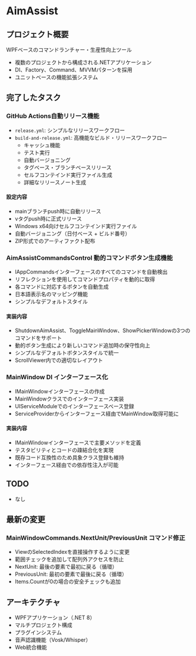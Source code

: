 ﻿# AimAssist

## プロジェクト概要
WPFベースのコマンドランチャー・生産性向上ツール
- 複数のプロジェクトから構成される.NETアプリケーション
- DI、Factory、Command、MVVMパターンを採用
- ユニットベースの機能拡張システム

## 完了したタスク
### GitHub Actions自動リリース機能
- `release.yml`: シンプルなリリースワークフロー
- `build-and-release.yml`: 高機能なビルド・リリースワークフロー
  - キャッシュ機能
  - テスト実行
  - 自動バージョニング
  - タグベース・ブランチベースリリース
  - セルフコンテインド実行ファイル生成
  - 詳細なリリースノート生成

#### 設定内容
- mainブランチpush時に自動リリース
- vタグpush時に正式リリース
- Windows x64向けセルフコンテインド実行ファイル
- 自動バージョニング（日付ベース + ビルド番号）
- ZIP形式でのアーティファクト配布

### AimAssistCommandsControl 動的コマンドボタン生成機能
- IAppCommandsインターフェースのすべてのコマンドを自動検出
- リフレクションを使用してコマンドプロパティを動的に取得
- 各コマンドに対応するボタンを自動生成
- 日本語表示名のマッピング機能
- シンプルなデフォルトスタイル

#### 実装内容
- ShutdownAimAssist、ToggleMainWindow、ShowPickerWindowの3つのコマンドをサポート
- 動的ボタン生成により新しいコマンド追加時の保守性向上
- シンプルなデフォルトボタンスタイルで統一
- ScrollViewer内での適切なレイアウト

### MainWindow DI インターフェース化
- IMainWindowインターフェースの作成
- MainWindowクラスでのインターフェース実装
- UIServiceModuleでのインターフェースベース登録
- ServiceProviderからインターフェース経由でMainWindow取得可能に

#### 実装内容
- IMainWindowインターフェースで主要メソッドを定義
- テスタビリティとコードの疎結合化を実現
- 既存コード互換性のため具象クラス登録も維持
- インターフェース経由での依存性注入が可能

## TODO
- なし

## 最新の変更
### MainWindowCommands.NextUnit/PreviousUnit コマンド修正
- ViewのSelectedIndexを直接操作するように変更
- 範囲チェックを追加して配列外アクセスを防止
- NextUnit: 最後の要素で最初に戻る（循環）
- PreviousUnit: 最初の要素で最後に戻る（循環）
- Items.Countが0の場合の安全チェックも追加

## アーキテクチャ
- WPFアプリケーション（.NET 8）
- マルチプロジェクト構成
- プラグインシステム
- 音声認識機能（Vosk/Whisper）
- Web統合機能
